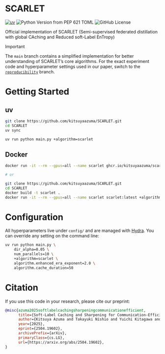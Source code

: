 # SCARLET
[![uv](https://img.shields.io/endpoint?url=https://raw.githubusercontent.com/astral-sh/uv/main/assets/badge/v0.json)](https://github.com/astral-sh/uv)
![Python Version from PEP 621 TOML](https://img.shields.io/python/required-version-toml?tomlFilePath=https%3A%2F%2Fraw.githubusercontent.com%2Fkitsuyaazuma%2FSCARLET%2Frefs%2Fheads%2Fmain%2Fpyproject.toml)
![GitHub License](https://img.shields.io/github/license/kitsuyaazuma/SCARLET)


Official implementation of SCARLET (Semi-supervised federated distillation with global CAching and Reduced soft-Label EnTropy)

> [!IMPORTANT]
> The `main` branch contains a simplified implementation for better understanding of SCARLET’s core algorithms.
> For the exact experiment code and hyperparameter settings used in our paper, switch to the [`reproducibility`](https://github.com/kitsuyaazuma/SCARLET/tree/reproducibility) branch.

# Getting Started

## uv

```bash
git clone https://github.com/kitsuyaazuma/SCARLET.git
cd SCARLET
uv sync

uv run python main.py +algorithm=scarlet
```

## Docker

```bash
docker run -it --rm --gpus=all --name scarlet ghcr.io/kitsuyaazuma/scarlet:main +algorithm=scarlet

# or

git clone https://github.com/kitsuyaazuma/SCARLET.git
cd SCARLET
docker build -t scarlet .
docker run -it --rm --gpus=all --name scarlet scarlet:latest +algorithm=scarlet
```

# Configuration

All hyperparameters live under `config/` and are managed with [Hydra](https://github.com/facebookresearch/hydra). You can override any setting on the command line:

```bash
uv run python main.py \
    dir_alpha=0.05 \
    num_parallels=10 \
    +algorithm=scarlet \
    algorithm.enhanced_era_exponent=2.0 \
    algorithm.cache_duration=50
```

# Citation

If you use this code in your research, please cite our preprint:

```bibtex
@misc{azuma2025softlabelcachingsharpeningcommunicationefficient,
      title={Soft-Label Caching and Sharpening for Communication-Efficient Federated Distillation}, 
      author={Kitsuya Azuma and Takayuki Nishio and Yuichi Kitagawa and Wakako Nakano and Takahito Tanimura},
      year={2025},
      eprint={2504.19602},
      archivePrefix={arXiv},
      primaryClass={cs.LG},
      url={https://arxiv.org/abs/2504.19602}, 
}
```
